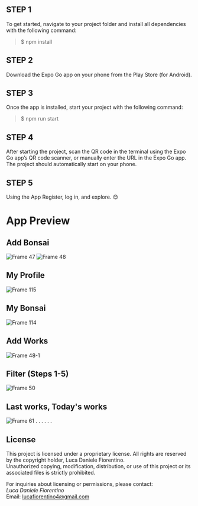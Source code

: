## STEP 1
To get started, navigate to your project folder and install all dependencies with the following command:

> $ npm install

## STEP 2
Download the Expo Go app on your phone from the Play Store (for Android).

## STEP 3
Once the app is installed, start your project with the following command:

> $ npm run start

## STEP 4
After starting the project, scan the QR code in the terminal using the Expo Go app’s QR code scanner, or manually enter the URL in the Expo Go app. The project should automatically start on your phone.

## STEP 5
Using the App
Register, log in, and explore. 😊


# App Preview
## Add Bonsai
![Frame 47](https://github.com/user-attachments/assets/fcf7d349-5394-45a0-9ba2-5fc5920a94d8)
![Frame 48](https://github.com/user-attachments/assets/9e247ac9-8ee1-4a41-8250-e9d16270f703)

## My Profile
![Frame 115](https://github.com/user-attachments/assets/87b423fa-7427-43d2-aa1c-2a0ba17b069a)

## My Bonsai
![Frame 114](https://github.com/user-attachments/assets/d1fd64de-d742-4928-a6bc-74d6aba8b5f1)

## Add Works
![Frame 48-1](https://github.com/user-attachments/assets/11c17ff6-987c-47ca-8a00-b5cc1c927f8d)

## Filter (Steps 1-5)
![Frame 50](https://github.com/user-attachments/assets/2a65ce1f-01d8-4a12-b45c-89eb7e884fa9)

## Last works, Today's works
![Frame 61](https://github.com/user-attachments/assets/b865bedc-6c7b-4b87-b312-65207289271b)
.
.
.
.
.
.
## License

This project is licensed under a proprietary license. All rights are reserved by the copyright holder, Luca Daniele Fiorentino.  
Unauthorized copying, modification, distribution, or use of this project or its associated files is strictly prohibited.

For inquiries about licensing or permissions, please contact:  
*Luca Daniele Fiorentino*  
Email: lucafiorentino4@gmail.com
